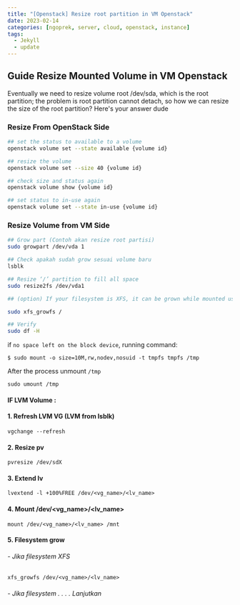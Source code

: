 ```yaml
---
title: "[Openstack] Resize root partition in VM Openstack"
date: 2023-02-14
categories: [ngoprek, server, cloud, openstack, instance]
tags:
  - Jekyll
  - update
---
```


## Guide Resize Mounted Volume in VM Openstack

Eventually we need to resize volume root /dev/sda, which is the root partition; the problem is root partition cannot detach, so how we can resize the size of the root partition? Here's your answer dude

### Resize From OpenStack Side
```bash
## set the status to available to a volume
openstack volume set --state available {volume id}

## resize the volume
openstack volume set --size 40 {volume id}

## check size and status again
openstack volume show {volume id}

## set status to in-use again
openstack volume set --state in-use {volume id}
```

### Resize Volume from VM Side
```bash
## Grow part (Contoh akan resize root partisi)
sudo growpart /dev/vda 1

## Check apakah sudah grow sesuai volume baru
lsblk

## Resize ‘/’ partition to fill all space
sudo resize2fs /dev/vda1

## (option) If your filesystem is XFS, it can be grown while mounted using the xfs_growfs command:

sudo xfs_growfs /

## Verify 
sudo df -H
```

if `no space left on the block device`, running command:
```
$ sudo mount -o size=10M,rw,nodev,nosuid -t tmpfs tmpfs /tmp
```

After the process unmount `/tmp` 
```
sudo umount /tmp
```

#### IF LVM Volume  :

#### 1. Refresh LVM VG (LVM from lsblk)
```
vgchange --refresh
```
#### 2. Resize pv
```
pvresize /dev/sdX
```
#### 3. Extend lv
```
lvextend -l +100%FREE /dev/<vg_name>/<lv_name>
```
#### 4. Mount /dev/<vg_name>/<lv_name>
```
mount /dev/<vg_name>/<lv_name> /mnt
```
#### 5. Filesystem grow 
###### - Jika filesystem XFS 
```
xfs_growfs /dev/<vg_name>/<lv_name>
```
###### - Jika filesystem . . . .  Lanjutkan
```

